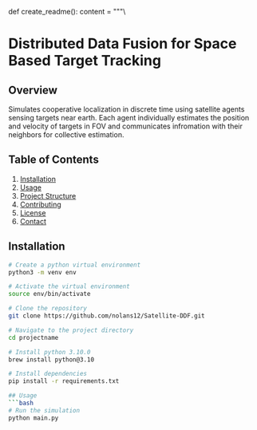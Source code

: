 def create_readme():
    content = """\
# Distributed Data Fusion for Space Based Target Tracking 

## Overview
Simulates cooperative localization in discrete time using satellite agents sensing targets near earth. Each
agent individually estimates the position and velocity of targets in FOV and communicates infromation with 
their neighbors for collective estimation. 

## Table of Contents
1. [Installation](#installation)
2. [Usage](#usage)
3. [Project Structure](#project-structure)
4. [Contributing](#contributing)
5. [License](#license)
6. [Contact](#contact)

## Installation
```bash
# Create a python virtual environment
python3 -m venv env

# Activate the virtual environment
source env/bin/activate

# Clone the repository
git clone https://github.com/nolans12/Satellite-DDF.git

# Navigate to the project directory
cd projectname

# Install python 3.10.0
brew install python@3.10

# Install dependencies
pip install -r requirements.txt

## Usage
```bash
# Run the simulation
python main.py





